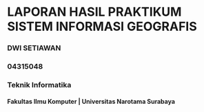 # LAPORAN HASIL PRAKTIKUM SISTEM INFORMASI GEOGRAFIS

### DWI SETIAWAN
### 04315048
### Teknik Informatika
#### Fakultas Ilmu Komputer | Universitas Narotama Surabaya